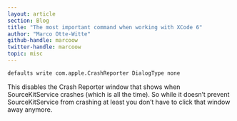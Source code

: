 ```yaml
---
layout: article
section: Blog
title: "The most important command when working with XCode 6"
author: "Marco Otte-Witte"
github-handle: marcoow
twitter-handle: marcoow
topic: misc
---
```


```bash
defaults write com.apple.CrashReporter DialogType none
```

This disables the Crash Reporter window that shows when SourceKitService crashes (which is all the time). So while it doesn’t prevent SourceKitService from crashing at least you don’t have to click that window away anymore.